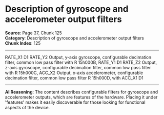 # Description of gyroscope and accelerometer output filters

**Source**: Page 37, Chunk 125  
**Category**: Description of gyroscope and accelerometer output filters  
**Chunk Index**: 125

---

RATE_X1 D1
RATE_Y2 Output, y-axis gyroscope, configurable decimation filter, common low pass filter with R 15h000B,
RATE_Y1 D1
RATE_Z2 Output, z-axis gyroscope, configurable decimation filter, common low pass filter with R 15h000C,
ACC_X2 Output, x-axis accelerometer, configurable decimation filter, common low pass filter R 15h000D,
with ACC_X1 D1

---

**AI Reasoning**: The content describes configurable filters for gyroscope and accelerometer outputs, which are features of the hardware. Placing it under 'features' makes it easily discoverable for those looking for functional aspects of the device.
